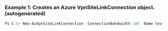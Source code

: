 ### Example 1: Creates an Azure VpnSiteLinkConnection object. (autogenerated)
```powershell
PS C:\> New-AzVpnSiteLinkConnection -ConnectionBandwidth 100 -Name testLinkConnection1 -VpnConnectionProtocolType IKEv1 -VpnSiteLink $vpnSite.VpnSiteLinks[0]
```

